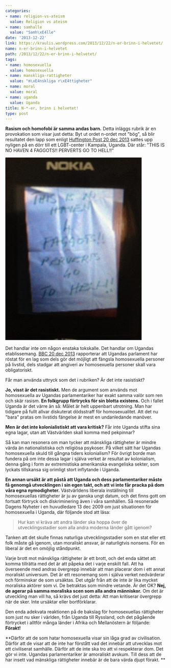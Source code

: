 ```yaml
---
categories:
- name: religion-vs-ateism
  value: Religion vs ateism
- name: samhalle
  value: "Samh\xE4lle"
date: '2013-12-22'
link: https://kraulis.wordpress.com/2013/12/22/n-er-brinn-i-helvetet/
name: n-er-brinn-i-helvetet
path: /2013/12/22/n-er-brinn-i-helvetet/
tags:
- name: homosexuella
  value: homosexuella
- name: manskliga-rattigheter
  value: "m\xE4nskliga r\xE4ttigheter"
- name: moral
  value: moral
- name: uganda
  value: Uganda
title: N-*-er, brinn i helvetet!
type: post
---
```

**Rasism och homofobi är samma andas barn.** Detta inläggs rubrik är en provokation som visar just detta: Byt ut ordet n-ordet mot "bög", så blir resultatet den lapp som enligt [Huffington Post 20 dec 2013](http://www.huffingtonpost.com/ariel-wengroff/still-standing-communitie_b_4481967.html) sattes upp nyligen på en dörr till ett LGBT-center i Kampala, Uganda. Där står: "THIS IS NO HAVEN 4 FAGGOTS!! PERVERTS GO TO HELL!!"

[![No haven for faggots. Kampala, Uganda, 2013-12-20.](/files/no-haven-4-faggots-uganda_2013-12-20.jpg)](/files/no-haven-4-faggots-uganda_2013-12-20.jpg)

Det handlar inte om någon enstaka tokskalle. Det handlar om Ugandas etablissemang. [BBC 20 dec 2013](http://www.bbc.co.uk/news/world-africa-25463942) rapporterar att Ugandas parlament har röstat för en lag som dels gör det möjligt att fängsla homosexuella personer på livstid, dels stadgar att angiveri av homosexuella personer skall vara obligatoriskt.

Får man använda uttryck som det i rubriken? Är det inte rasistiskt?

**Jo, visst är det rasistiskt.** Men de argument som används mot homosexuella av Ugandas parlamentariker har exakt samma valör som ren och skär rasism. **En folkgrupp förtrycks för sin blotta existens.** Och i fallet Uganda är det värre än så: Målet är helt uppenbart utrotning. Man har tidigare på fullt allvar diskuterat dödsstraff för homosexualitet. Att det nu "bara" pratas om livstids fängelse är mest en undanledande manöver.

**Men är det inte kolonialistiskt att vara kritisk?** Får inte Uganda stifta sina egna lagar, utan att Västvärlden skall komma med pekpinnar?

Så kan man resonera om man tycker att mänskliga rättigheter är mindre värda än nationalistiska och religiösa psykoser. På vilket sätt har Ugandas homosexuella skuld till gångna tiders kolonialism? För övrigt borde man fundera på om inte dessa lagar i själva verket är resultat av kolonialism, denna gång i form av extremistiska amerikanska evangeliska sekter, som lyckats tillskansa sig orimligt stort inflytande i Uganda.

**En annan ursäkt är att påstå att Uganda och dess parlamentariker måste få genomgå utvecklingen i sin egen takt, och att vi inte får pracka på dom våra egna nymodigheter.** Västvärldens liberala inställning till homosexuellas rättigheter är ju av ganska ungt datum, och det finns gott om fortsatt förtryck och diskriminering även i våra samhällen. Så resonerade Dagens Nyheter i en huvudledare 13 dec 2009 om just situationen för homosexuella i Uganda, där följande stod att läsa:

> Hur kan vi kräva att andra länder ska hoppa över de utvecklingsstadier som alla andra moderna länder gått igenom?

Tanken att det skulle finnas naturliga utvecklingsstadier som en stat eller ett folk måste gå igenom, utan moraliskt ansvar, är naturligtvis nonsens. För en liberal är det en omöjlig ståndpunkt.

Varje brott mot mänskliga rättigheter är ett brott, och det enda sättet att komma tillrätta med det är att påpeka det i varje enskilt fall. Att ha överseende med andras övergrepp innebär att man placerar dom i ett annat moraliskt universum. Det är ett resonemang som i själva verket nedvärderar och förminskar de som ursäktas. Det utgår från att de inte är lika mycket moraliska aktörer som vi. De betraktas som mindre vetande. Är det OK? **Nej, de agerar på samma moraliska scen som alla andra människor.** Om det är utveckling man vill ha, så krävs det just detta: Att man kritiserar övergrepp när de sker. Inte ursäktar eller bortförklarar.

Den enda adekvata reaktionen på de bakslag för homosexuellas rättigheter som just nu sker i världen, från Uganda till Ryssland, och det pågående förtrycket i alltför många länder i Afrika och Mellanöstern är följande: **Förakt!**

**Därför att de som hatar homosexuella visar sin låga grad av civilisation. Därför att de visar att de inte har förstått vad det innebär att utvecklas mot ett civiliserat samhälle. Därför att de inte ska tro att vi respekterar dom. Det gör vi inte. Ugandas parlamentariker är amoraliskt avskum. Till dess att de har insett vad mänskliga rättigheter innebär är de bara värda djupt förakt. **

